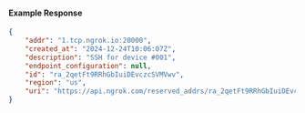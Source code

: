 <!-- Code generated for API Clients. DO NOT EDIT. -->

#### Example Response

```json
{
	"addr": "1.tcp.ngrok.io:20000",
	"created_at": "2024-12-24T10:06:07Z",
	"description": "SSH for device #001",
	"endpoint_configuration": null,
	"id": "ra_2qetFt9RRhGbIuiDEvczcSVMVwv",
	"region": "us",
	"uri": "https://api.ngrok.com/reserved_addrs/ra_2qetFt9RRhGbIuiDEvczcSVMVwv"
}
```

